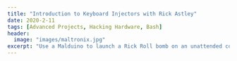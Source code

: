 ```yaml
---
title: "Introduction to Keyboard Injectors with Rick Astley"
date: 2020-2-11
tags: [Advanced Projects, Hacking Hardware, Bash]
header:
  image: "images/maltronix.jpg"
excerpt: "Use a Malduino to launch a Rick Roll bomb on an unattended computer"
---
```

